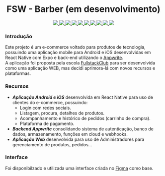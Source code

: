 <h1 align="center">FSW - Barber (em desenvolvimento)</h1> 

<p align="center">
<a href="https://expo.dev/">
  <img src="https://img.shields.io/badge/Expo-000000?style=for-the-badge&logo=expo&logoColor=white" />
</a>
<a href="https://appwrite.io/">
  <img src="https://img.shields.io/badge/Appwrite-000000?style=for-the-badge&logo=appwrite&logoColor=F02E65" />
</a>
<a href="https://reactjs.org/">
  <img src="https://img.shields.io/badge/React-000000?style=for-the-badge&logo=react" />
</a>
<a href="https://www.android.com/">
  <img src="https://img.shields.io/badge/Android-000000?style=for-the-badge&logo=android&logoColor=3DDC84" />
</a>
<a href="https://www.apple.com/ios/">
  <img src="https://img.shields.io/badge/iOS-000000?style=for-the-badge&logo=ios&logoColor=white" />
</a>
<a href="https://www.typescriptlang.org">
<img src="https://img.shields.io/badge/TypeScript-black?style=for-the-badge&logo=typescript" />
</a>
<a href="https://github.com/colinhacks/zod">
  <img src="https://img.shields.io/badge/Zod-black?style=for-the-badge&logo=zod"/>
</a>
<a href="https://tailwindcss.com/">
  <img src="https://img.shields.io/badge/Tailwind%20CSS-000000?style=for-the-badge&logo=tailwind-css" />
</a>
<a href="https://react-query.tanstack.com/">
  <img src="https://img.shields.io/badge/React%20Query-000000?style=for-the-badge&logo=react-query&logoColor=ff4154" />
</a>
<a href="https://react-hook-form.com/">
  <img src="https://img.shields.io/badge/React%20Hook%20Form-000000?style=for-the-badge&logo=reacthookform&logoColor=ec5990" />
</a>
</p>

### Introdução
Este projeto é um e-commerce voltado para produtos de tecnologia, possuindo uma aplicação mobile para Android e iOS desenvolvidas em React Native com Expo e back-end utilizando o [Appwrite](https://appwrite.io/).  
A aplicação foi proposta pela escola [FullstackClub](https://lp.fullstackclub.com.br/) para ser desenvolvida como uma aplicação WEB, mas decidi aprimora-lá com novos recursos e plataformas.

### Recursos
- ***Aplicação Android e iOS*** desenvolvida em React Native para uso de clientes do e-commerce, possuindo:
  - Login com redes sociais.
  - Listagem, procura, detalhes de produtos.
  - Acompanhamento e histórico de pedidos (carrinho de compra).
  - Plataforma de pagamento.
- ***Backend Appwrite*** consolidando sistema de autenticação, banco de dados, armazenamento, funções em cloud e webhooks.
- ***Aplicação Web*** desenvolvida para uso de Administradores para gerenciamento de produtos, pedidos...

### Interface
Foi disponibilzado e utilizada uma interface criada no [Figma](https://www.figma.com/design/Y8jmabSZXxAobeUJQdI4bm/FSW-Store-%5BLive%5D?node-id=89-280&node-type=canvas&t=8WKHaAkHxDnI96uV-0) como base.